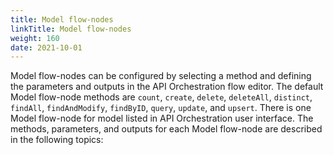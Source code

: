 ```yaml
---
title: Model flow-nodes
linkTitle: Model flow-nodes
weight: 160
date: 2021-10-01
---
```


Model flow-nodes can be configured by selecting a method and defining the parameters and outputs in the API Orchestration flow editor. The default Model flow-node methods are `count`, `create`, `delete`, `deleteAll`, `distinct`, `findAll`, `findAndModify`, `findByID`, `query`, `update`, and `upsert`. There is one Model flow-node for model listed in API Orchestration user interface. The methods, parameters, and outputs for each Model flow-node are described in the following topics:
